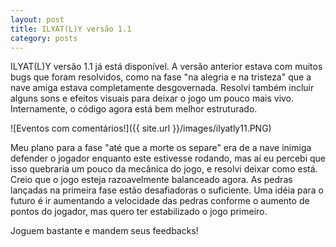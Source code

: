 ```yaml
---
layout: post
title: ILYAT(L)Y versão 1.1
category: posts
---
```


ILYAT(L)Y versão 1.1 já está disponível. A versão anterior estava com muitos bugs que foram resolvidos, como na fase "na alegria e na tristeza" que a nave amiga estava completamente desgovernada. Resolvi também incluir alguns sons e efeitos visuais para deixar o jogo um pouco mais vivo. Internamente, o código agora está bem melhor estruturado.

![Eventos com comentários!]({{ site.url }}/images/ilyatly11.PNG)

Meu plano para a fase "até que a morte os separe" era de a nave inimiga defender o jogador enquanto este estivesse rodando, mas aí eu percebi que isso quebraria um pouco da mecânica do jogo, e resolvi deixar como está. Creio que o jogo esteja razoavelmente balanceado agora. As pedras lançadas na primeira fase estão desafiadoras o suficiente. Uma idéia para o futuro é ir aumentando a velocidade das pedras conforme o aumento de pontos do jogador, mas quero ter estabilizado o jogo primeiro.

Joguem bastante e mandem seus feedbacks!
